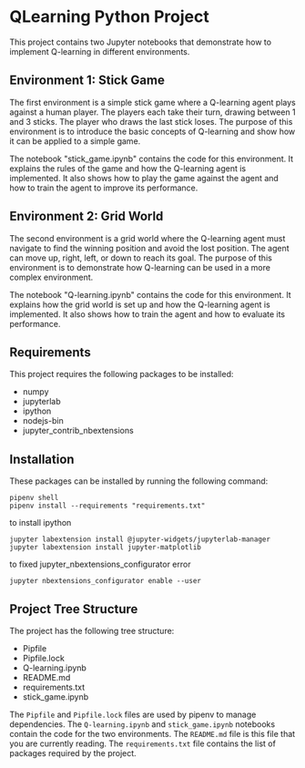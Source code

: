 # QLearning Python Project
This project contains two Jupyter notebooks that demonstrate how to implement Q-learning in different environments.

## Environment 1: Stick Game
The first environment is a simple stick game where a Q-learning agent plays against a human player. The players each take their turn, drawing between 1 and 3 sticks. The player who draws the last stick loses. The purpose of this environment is to introduce the basic concepts of Q-learning and show how it can be applied to a simple game.

The notebook "stick_game.ipynb" contains the code for this environment. It explains the rules of the game and how the Q-learning agent is implemented. It also shows how to play the game against the agent and how to train the agent to improve its performance.

## Environment 2: Grid World
The second environment is a grid world where the Q-learning agent must navigate to find the winning position and avoid the lost position. The agent can move up, right, left, or down to reach its goal. The purpose of this environment is to demonstrate how Q-learning can be used in a more complex environment.

The notebook "Q-learning.ipynb" contains the code for this environment. It explains how the grid world is set up and how the Q-learning agent is implemented. It also shows how to train the agent and how to evaluate its performance.

## Requirements
This project requires the following packages to be installed:

- numpy
- jupyterlab
- ipython
- nodejs-bin
- jupyter_contrib_nbextensions

## Installation
These packages can be installed by running the following command:
```
pipenv shell
pipenv install --requirements "requirements.txt"
```
to install ipython
```
jupyter labextension install @jupyter-widgets/jupyterlab-manager
jupyter labextension install jupyter-matplotlib
```


to fixed jupyter_nbextensions_configurator error
```
jupyter nbextensions_configurator enable --user
```

## Project Tree Structure
The project has the following tree structure:

- Pipfile
- Pipfile.lock
- Q-learning.ipynb
- README.md
- requirements.txt
- stick_game.ipynb

The `Pipfile` and `Pipfile.lock` files are used by pipenv to manage dependencies. The `Q-learning.ipynb` and `stick_game.ipynb` notebooks contain the code for the two environments. The `README.md` file is this file that you are currently reading. The `requirements.txt` file contains the list of packages required by the project.